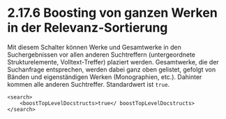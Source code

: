 # 2.17.6 Boosting von ganzen Werken in der Relevanz-Sortierung

Mit diesem Schalter können Werke und Gesamtwerke in den Suchergebnissen vor allen anderen Suchtreffern \(untergeordnete Strukturelemente, Volltext-Treffer\) plaziert werden. Gesamtwerke, die der Suchanfrage entsprechen, werden dabei ganz oben gelistet, gefolgt von Bänden und eigenständigen Werken \(Monographien, etc.\). Dahinter kommen alle anderen Suchtreffer. Standardwert ist `true`.

```markup
<search>
    <boostTopLevelDocstructs>true</ boostTopLevelDocstructs>
</search>
```

